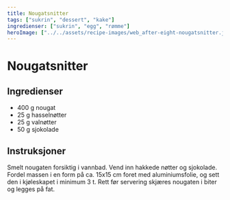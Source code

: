 ```yaml
---
title: Nougatsnitter
tags: ["sukrin", "dessert", "kake"]
ingredienser: ["sukrin", "egg", "rømme"]
heroImage: ["../../assets/recipe-images/web_after-eight-nougatsnitter.jpg"]
---
```


# Nougatsnitter

## Ingredienser

- 400 g nougat
- 25 g hasselnøtter
- 25 g valnøtter
- 50 g sjokolade

## Instruksjoner

Smelt nougaten forsiktig i vannbad. Vend inn hakkede nøtter og sjokolade. Fordel massen i en form på ca. 15x15 cm foret med aluminiumsfolie, og sett den i kjøleskapet i minimum 3 t. Rett før servering skjæres nougaten i biter og legges på fat.

